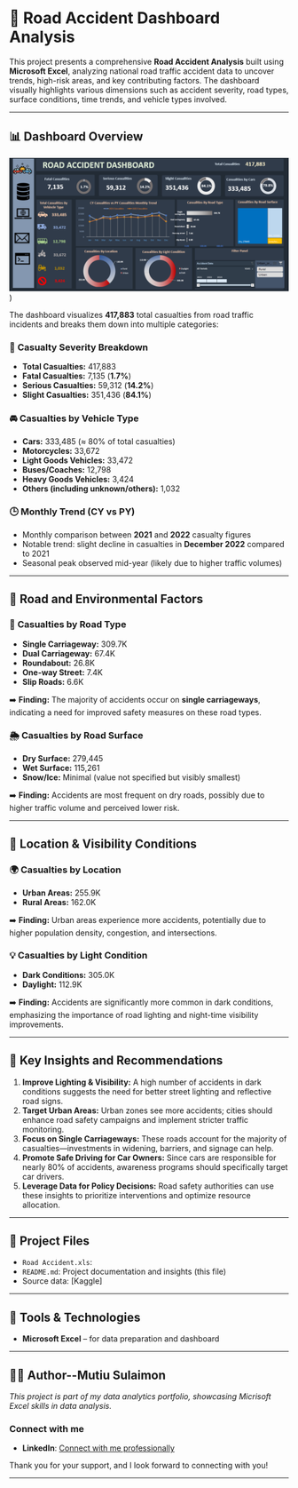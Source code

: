 # 🚦 Road Accident Dashboard Analysis

This project presents a comprehensive **Road Accident Analysis** built using **Microsoft Excel**, analyzing national road traffic accident data to uncover trends, high-risk areas, and key contributing factors. The dashboard visually highlights various dimensions such as accident severity, road types, surface conditions, time trends, and vehicle types involved.

---

## 📊 Dashboard Overview
 ![](https://github.com/Alabimutiu/Road-Accident-Dashboard/blob/main/Road%20Accident%20Dashboard.PNG))
 
The dashboard visualizes **417,883** total casualties from road traffic incidents and breaks them down into multiple categories:

### 🔢 **Casualty Severity Breakdown**

* **Total Casualties:** 417,883
* **Fatal Casualties:** 7,135 (**1.7%**)
* **Serious Casualties:** 59,312 (**14.2%**)
* **Slight Casualties:** 351,436 (**84.1%**)

### 🚘 **Casualties by Vehicle Type**

* **Cars:** 333,485 (≈ 80% of total casualties)
* **Motorcycles:** 33,672
* **Light Goods Vehicles:** 33,472
* **Buses/Coaches:** 12,798
* **Heavy Goods Vehicles:** 3,424
* **Others (including unknown/others):** 1,032

### 🕒 **Monthly Trend (CY vs PY)**

* Monthly comparison between **2021** and **2022** casualty figures
* Notable trend: slight decline in casualties in **December 2022** compared to 2021
* Seasonal peak observed mid-year (likely due to higher traffic volumes)

---

## 🚳️ Road and Environmental Factors

### 🚧 **Casualties by Road Type**

* **Single Carriageway:** 309.7K
* **Dual Carriageway:** 67.4K
* **Roundabout:** 26.8K
* **One-way Street:** 7.4K
* **Slip Roads:** 6.6K

➡️ **Finding:** The majority of accidents occur on **single carriageways**, indicating a need for improved safety measures on these road types.

### 🌦️ **Casualties by Road Surface**

* **Dry Surface:** 279,445
* **Wet Surface:** 115,261
* **Snow/Ice:** Minimal (value not specified but visibly smallest)

➡️ **Finding:** Accidents are most frequent on dry roads, possibly due to higher traffic volume and perceived lower risk.

---

## 📍 Location & Visibility Conditions

### 🌍 **Casualties by Location**

* **Urban Areas:** 255.9K
* **Rural Areas:** 162.0K

➡️ **Finding:** Urban areas experience more accidents, potentially due to higher population density, congestion, and intersections.

### 💡 **Casualties by Light Condition**

* **Dark Conditions:** 305.0K
* **Daylight:** 112.9K

➡️ **Finding:** Accidents are significantly more common in dark conditions, emphasizing the importance of road lighting and night-time visibility improvements.

---

## 📌 Key Insights and Recommendations

1. **Improve Lighting & Visibility:** A high number of accidents in dark conditions suggests the need for better street lighting and reflective road signs.
2. **Target Urban Areas:** Urban zones see more accidents; cities should enhance road safety campaigns and implement stricter traffic monitoring.
3. **Focus on Single Carriageways:** These roads account for the majority of casualties—investments in widening, barriers, and signage can help.
4. **Promote Safe Driving for Car Owners:** Since cars are responsible for nearly 80% of accidents, awareness programs should specifically target car drivers.
5. **Leverage Data for Policy Decisions:** Road safety authorities can use these insights to prioritize interventions and optimize resource allocation.

---

## 📁 Project Files

* `Road Accident.xls`: 
* `README.md`: Project documentation and insights (this file)
* Source data: \[Kaggle]

---

## 📌 Tools & Technologies

* **Microsoft Excel** – for data preparation and dashboard


---

## 👨‍💻 Author--Mutiu Sulaimon

*This project is part of my data analytics portfolio, showcasing Micrisoft Excel skills in data analysis.*

### Connect with me
- **LinkedIn**: [Connect with me professionally](https://www.linkedin.com/in/mutiu-sulaimon-7b604367/)

Thank you for your support, and I look forward to connecting with you!

---
